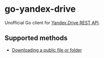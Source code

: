 # go-yandex-drive

Unofficial Go client for
[Yandex.Drive REST API](https://tech.yandex.com/disk/api/concepts/quickstart-docpage/).

## Supported methods

- [Downloading a public file or folder](https://tech.yandex.com/disk/api/reference/public-docpage/#download)
